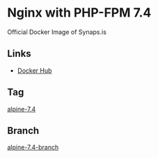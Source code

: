 # Nginx with PHP-FPM 7.4

Official Docker Image of Synaps.is

## Links

- [Docker Hub](https://hub.docker.com/r/syis/php-nginx)

## Tag

[alpine-7.4](https://github.com/synapsis-official/docker_php_nginx/tree/alpine-7.4)

## Branch

[alpine-7.4-branch](https://github.com/synapsis-official/docker_php_nginx/tree/alpine-7.4-branch)
